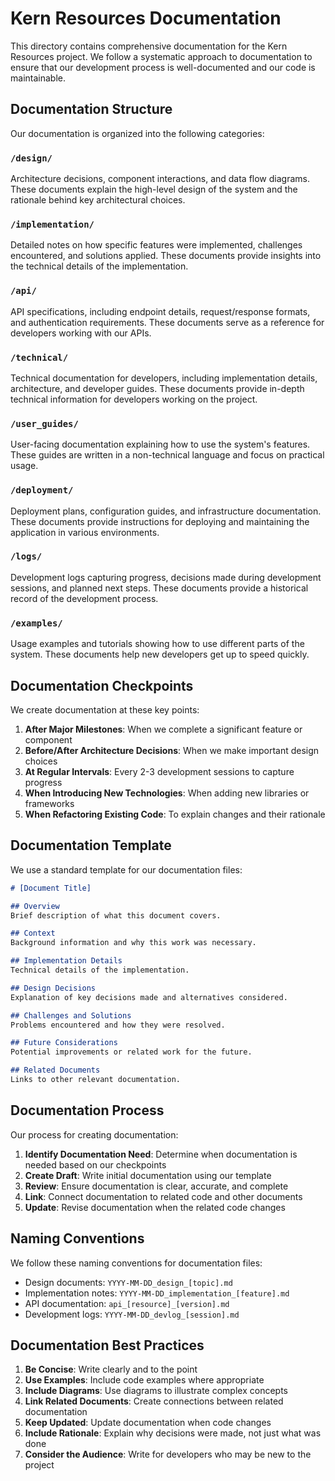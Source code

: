 # Kern Resources Documentation

This directory contains comprehensive documentation for the Kern Resources project. We follow a systematic approach to documentation to ensure that our development process is well-documented and our code is maintainable.

## Documentation Structure

Our documentation is organized into the following categories:

### `/design/`
Architecture decisions, component interactions, and data flow diagrams. These documents explain the high-level design of the system and the rationale behind key architectural choices.

### `/implementation/`
Detailed notes on how specific features were implemented, challenges encountered, and solutions applied. These documents provide insights into the technical details of the implementation.

### `/api/`
API specifications, including endpoint details, request/response formats, and authentication requirements. These documents serve as a reference for developers working with our APIs.

### `/technical/`
Technical documentation for developers, including implementation details, architecture, and developer guides. These documents provide in-depth technical information for developers working on the project.

### `/user_guides/`
User-facing documentation explaining how to use the system's features. These guides are written in a non-technical language and focus on practical usage.

### `/deployment/`
Deployment plans, configuration guides, and infrastructure documentation. These documents provide instructions for deploying and maintaining the application in various environments.

### `/logs/`
Development logs capturing progress, decisions made during development sessions, and planned next steps. These documents provide a historical record of the development process.

### `/examples/`
Usage examples and tutorials showing how to use different parts of the system. These documents help new developers get up to speed quickly.

## Documentation Checkpoints

We create documentation at these key points:

1. **After Major Milestones**: When we complete a significant feature or component
2. **Before/After Architecture Decisions**: When we make important design choices
3. **At Regular Intervals**: Every 2-3 development sessions to capture progress
4. **When Introducing New Technologies**: When adding new libraries or frameworks
5. **When Refactoring Existing Code**: To explain changes and their rationale

## Documentation Template

We use a standard template for our documentation files:

```markdown
# [Document Title]

## Overview
Brief description of what this document covers.

## Context
Background information and why this work was necessary.

## Implementation Details
Technical details of the implementation.

## Design Decisions
Explanation of key decisions made and alternatives considered.

## Challenges and Solutions
Problems encountered and how they were resolved.

## Future Considerations
Potential improvements or related work for the future.

## Related Documents
Links to other relevant documentation.
```

## Documentation Process

Our process for creating documentation:

1. **Identify Documentation Need**: Determine when documentation is needed based on our checkpoints
2. **Create Draft**: Write initial documentation using our template
3. **Review**: Ensure documentation is clear, accurate, and complete
4. **Link**: Connect documentation to related code and other documents
5. **Update**: Revise documentation when the related code changes

## Naming Conventions

We follow these naming conventions for documentation files:

- Design documents: `YYYY-MM-DD_design_[topic].md`
- Implementation notes: `YYYY-MM-DD_implementation_[feature].md`
- API documentation: `api_[resource]_[version].md`
- Development logs: `YYYY-MM-DD_devlog_[session].md`

## Documentation Best Practices

1. **Be Concise**: Write clearly and to the point
2. **Use Examples**: Include code examples where appropriate
3. **Include Diagrams**: Use diagrams to illustrate complex concepts
4. **Link Related Documents**: Create connections between related documentation
5. **Keep Updated**: Update documentation when code changes
6. **Include Rationale**: Explain why decisions were made, not just what was done
7. **Consider the Audience**: Write for developers who may be new to the project
